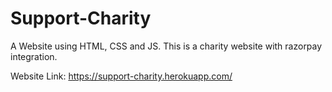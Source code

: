 # Support-Charity
A Website using HTML, CSS and JS.
This is a charity website with razorpay integration.

Website Link: https://support-charity.herokuapp.com/

